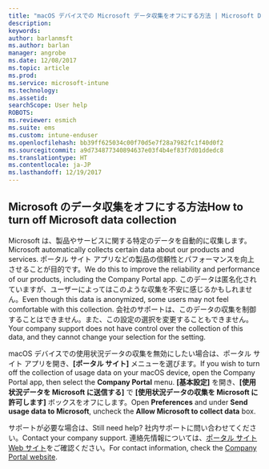 ```yaml
---
title: "macOS デバイスでの Microsoft データ収集をオフにする方法 | Microsoft Docs"
description: 
keywords: 
author: barlanmsft
ms.author: barlan
manager: angrobe
ms.date: 12/08/2017
ms.topic: article
ms.prod: 
ms.service: microsoft-intune
ms.technology: 
ms.assetid: 
searchScope: User help
ROBOTS: 
ms.reviewer: esmich
ms.suite: ems
ms.custom: intune-enduser
ms.openlocfilehash: bb39ff625034c00f70d5e7f28a7982fc1f40d0f2
ms.sourcegitcommit: a9d734877340894637e03f4b4ef83f7d01ddedc8
ms.translationtype: HT
ms.contentlocale: ja-JP
ms.lasthandoff: 12/19/2017
---
```

## <a name="how-to-turn-off-microsoft-data-collection"></a><span data-ttu-id="23f45-102">Microsoft のデータ収集をオフにする方法</span><span class="sxs-lookup"><span data-stu-id="23f45-102">How to turn off Microsoft data collection</span></span>

<span data-ttu-id="23f45-103">Microsoft は、製品やサービスに関する特定のデータを自動的に収集します。</span><span class="sxs-lookup"><span data-stu-id="23f45-103">Microsoft automatically collects certain data about our products and services.</span></span> <span data-ttu-id="23f45-104">ポータル サイト アプリなどの製品の信頼性とパフォーマンスを向上させることが目的です。</span><span class="sxs-lookup"><span data-stu-id="23f45-104">We do this to improve the reliability and performance of our products, including the Company Portal app.</span></span> <span data-ttu-id="23f45-105">このデータは匿名化されていますが、ユーザーによってはこのような収集を不安に感じるかもしれません。</span><span class="sxs-lookup"><span data-stu-id="23f45-105">Even though this data is anonymized, some users may not feel comfortable with this collection.</span></span> <span data-ttu-id="23f45-106">会社のサポートは、このデータの収集を制御することはできません。また、この設定の選択を変更することもできません。</span><span class="sxs-lookup"><span data-stu-id="23f45-106">Your company support does not have control over the collection of this data, and they cannot change your selection for the setting.</span></span>

<span data-ttu-id="23f45-107">macOS デバイスでの使用状況データの収集を無効にしたい場合は、ポータル サイト アプリを開き、**[ポータル サイト]** メニューを選びます。</span><span class="sxs-lookup"><span data-stu-id="23f45-107">If you wish to turn off the collection of usage data on your macOS device, open the Company Portal app, then select the **Company Portal** menu.</span></span> <span data-ttu-id="23f45-108">**[基本設定]** を開き、**[使用状況データを Microsoft に送信する]** で **[使用状況データの収集を Microsoft に許可します]** ボックスをオフにします。</span><span class="sxs-lookup"><span data-stu-id="23f45-108">Open **Preferences** and under **Send usage data to Microsoft**, uncheck the **Allow Microsoft to collect data** box.</span></span>

<span data-ttu-id="23f45-109">サポートが必要な場合は、</span><span class="sxs-lookup"><span data-stu-id="23f45-109">Still need help?</span></span> <span data-ttu-id="23f45-110">社内サポートに問い合わせてください。</span><span class="sxs-lookup"><span data-stu-id="23f45-110">Contact your company support.</span></span> <span data-ttu-id="23f45-111">連絡先情報については、[ポータル サイト Web サイト](https://portal.manage.microsoft.com#HelpDeskDialog)をご確認ください。</span><span class="sxs-lookup"><span data-stu-id="23f45-111">For contact information, check the [Company Portal website](https://portal.manage.microsoft.com#HelpDeskDialog).</span></span>
